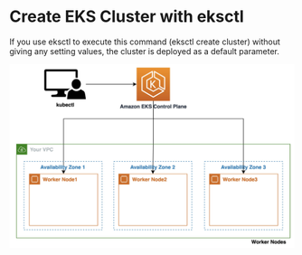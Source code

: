 # Create EKS Cluster with eksctl
If you use eksctl to execute this command (eksctl create cluster) without giving any setting values, the cluster is deployed as a default parameter.

![AWS EKS Cluster](images/eks-cluster.jpg)

